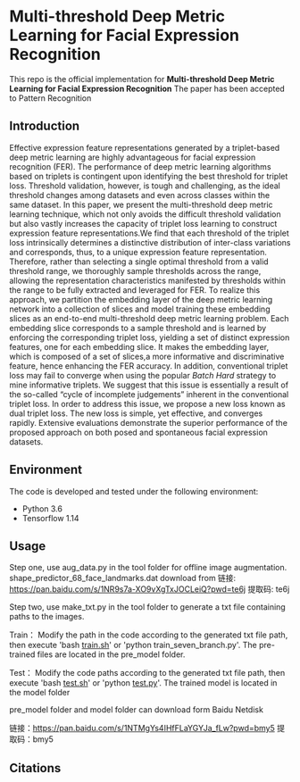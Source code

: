 # Multi-threshold Deep Metric Learning for Facial Expression Recognition

This repo is the official implementation for **Multi-threshold Deep Metric Learning for Facial
Expression Recognition** The paper has been accepted to Pattern Recognition



## Introduction

Effective expression feature representations generated by a triplet-based deep metric learning are highly advantageous for facial expression recognition (FER). The performance of deep metric learning algorithms based on triplets is contingent upon identifying the best threshold for triplet loss. Threshold validation, however, is tough and challenging, as the ideal threshold changes among datasets and even across classes within the same dataset. In this paper, we present the multi-threshold deep metric learning technique, which not only avoids the difficult threshold validation but also vastly increases the capacity of triplet loss learning to construct expression feature representations.We find that each threshold of the triplet loss intrinsically determines a distinctive distribution of inter-class variations and corresponds, thus, to a unique expression feature representation. Therefore, rather than selecting a single optimal threshold from a valid threshold range, we thoroughly sample thresholds across the range, allowing the representation characteristics manifested by thresholds within the range to be fully extracted and leveraged for FER. To realize this approach, we partition the embedding layer of the deep metric learning network into a collection of slices and model training these embedding slices as an end-to-end multi-threshold deep metric learning problem. Each embedding slice corresponds to a sample threshold and is learned by enforcing the corresponding triplet loss, yielding a set of distinct expression features, one for each embedding slice. It makes the embedding layer, which is composed of a set of slices,a more informative and discriminative feature, hence enhancing the FER accuracy. In addition, conventional triplet loss may fail to converge when using the popular *Batch*
*Hard* strategy to mine informative triplets. We suggest that this issue is essentially a result of the so-called “cycle of incomplete judgements” inherent in the conventional triplet loss. In order to address this issue, we propose a new loss known as dual triplet loss. The new loss is simple, yet effective, and converges rapidly. Extensive evaluations demonstrate the superior performance of the proposed approach on both posed and spontaneous facial expression datasets.

## Environment

The code is developed and tested under the following environment:

- Python 3.6
- Tensorflow 1.14

## Usage
Step one, use aug_data.py in the tool folder for offline image augmentation. shape_predictor_68_face_landmarks.dat download from 链接: https://pan.baidu.com/s/1NR9s7a-XO9vXgTxJOCLeiQ?pwd=te6j 提取码: te6j

Step two, use make_txt.py in the tool folder to generate a txt file containing paths to the images.

Train： Modify the path in the code according to the generated txt file path, then execute 'bash [train.sh](http://train.sh/)' or 'python train_seven_branch.py'. The pre-trained files are located in the pre_model folder.

Test： Modify the code paths according to the generated txt file path, then execute 'bash [test.sh](http://test.sh/)' or 'python [test.py](http://test.py/)'. The trained model is located in the model folder

pre_model folder and model folder can download form Baidu Netdisk  

链接：https://pan.baidu.com/s/1NTMgYs4IHfFLaYGYJa_fLw?pwd=bmy5 
提取码：bmy5

## Citations




